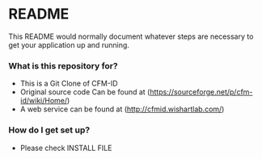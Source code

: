 # README #

This README would normally document whatever steps are necessary to get your application up and running.

### What is this repository for? ###

* This is a Git Clone of CFM-ID
* Original source code Can be found at (https://sourceforge.net/p/cfm-id/wiki/Home/)
* A web service can be found at (http://cfmid.wishartlab.com/)

### How do I get set up? ###

* Please check INSTALL FILE

